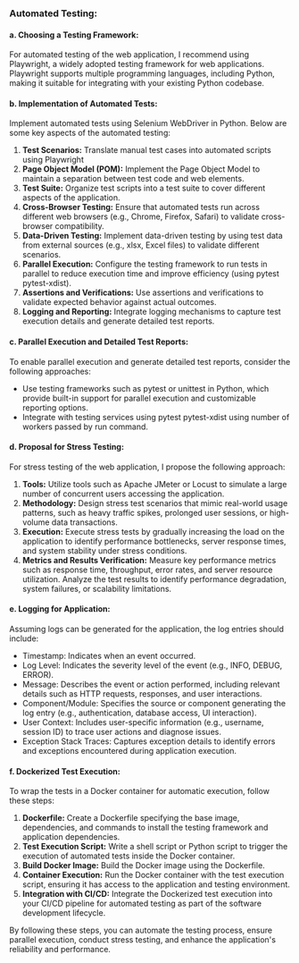 ### Automated Testing:

#### a. Choosing a Testing Framework:
For automated testing of the web application, I recommend using Playwright, a widely adopted testing framework for web applications. Playwright supports multiple programming languages, including Python, making it suitable for integrating with your existing Python codebase.

#### b. Implementation of Automated Tests:
Implement automated tests using Selenium WebDriver in Python. Below are some key aspects of the automated testing:

1. **Test Scenarios:** Translate manual test cases into automated scripts using Playwright
2. **Page Object Model (POM):** Implement the Page Object Model to maintain a separation between test code and web elements.
3. **Test Suite:** Organize test scripts into a test suite to cover different aspects of the application.
4. **Cross-Browser Testing:** Ensure that automated tests run across different web browsers (e.g., Chrome, Firefox, Safari) to validate cross-browser compatibility.
5. **Data-Driven Testing:** Implement data-driven testing by using test data from external sources (e.g., xlsx, Excel files) to validate different scenarios.
6. **Parallel Execution:** Configure the testing framework to run tests in parallel to reduce execution time and improve efficiency (using pytest pytest-xdist).
7. **Assertions and Verifications:** Use assertions and verifications to validate expected behavior against actual outcomes.
8. **Logging and Reporting:** Integrate logging mechanisms to capture test execution details and generate detailed test reports.

#### c. Parallel Execution and Detailed Test Reports:
To enable parallel execution and generate detailed test reports, consider the following approaches:
- Use testing frameworks such as pytest or unittest in Python, which provide built-in support for parallel execution and customizable reporting options.
- Integrate with testing services using pytest pytest-xdist using number of workers passed by run command.

#### d. Proposal for Stress Testing:
For stress testing of the web application, I propose the following approach:

1. **Tools:** Utilize tools such as Apache JMeter or Locust to simulate a large number of concurrent users accessing the application.
2. **Methodology:** Design stress test scenarios that mimic real-world usage patterns, such as heavy traffic spikes, prolonged user sessions, or high-volume data transactions.
3. **Execution:** Execute stress tests by gradually increasing the load on the application to identify performance bottlenecks, server response times, and system stability under stress conditions.
4. **Metrics and Results Verification:** Measure key performance metrics such as response time, throughput, error rates, and server resource utilization. Analyze the test results to identify performance degradation, system failures, or scalability limitations.

#### e. Logging for Application:
Assuming logs can be generated for the application, the log entries should include:
- Timestamp: Indicates when an event occurred.
- Log Level: Indicates the severity level of the event (e.g., INFO, DEBUG, ERROR).
- Message: Describes the event or action performed, including relevant details such as HTTP requests, responses, and user interactions.
- Component/Module: Specifies the source or component generating the log entry (e.g., authentication, database access, UI interaction).
- User Context: Includes user-specific information (e.g., username, session ID) to trace user actions and diagnose issues.
- Exception Stack Traces: Captures exception details to identify errors and exceptions encountered during application execution.

#### f. Dockerized Test Execution:
To wrap the tests in a Docker container for automatic execution, follow these steps:
1. **Dockerfile:** Create a Dockerfile specifying the base image, dependencies, and commands to install the testing framework and application dependencies.
2. **Test Execution Script:** Write a shell script or Python script to trigger the execution of automated tests inside the Docker container.
3. **Build Docker Image:** Build the Docker image using the Dockerfile.
4. **Container Execution:** Run the Docker container with the test execution script, ensuring it has access to the application and testing environment.
5. **Integration with CI/CD:** Integrate the Dockerized test execution into your CI/CD pipeline for automated testing as part of the software development lifecycle.

By following these steps, you can automate the testing process, ensure parallel execution, conduct stress testing, and enhance the application's reliability and performance.